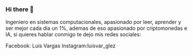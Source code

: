 ### Hi there 👋

<!--
**LuisVargas48/LuisVargas48** is a ✨ _special_ ✨ repository because its `README.md` (this file) appears on your GitHub profile.

Here are some ideas to get you started:

- 🔭 I’m currently working on ...
- 🌱 I’m currently learning ...
- 👯 I’m looking to collaborate on ...
- 🤔 I’m looking for help with ...
- 💬 Ask me about ...
- 📫 How to reach me: ...
- 😄 Pronouns: ...
- ⚡ Fun fact: ...
-->

Ingeniero en sistemas computacionales, apasionado por leer, aprender y ser mejor cada dia un 1%, ademas de eso apasionado por criptomonedas e IA,  si quieres  hablar conmigo te dejo mis redes sociales: 

Facebook: Luis Vargas
Instagram:luisvar_glez
